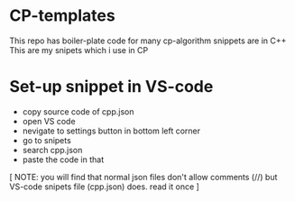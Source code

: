 # CP-templates
This repo has boiler-plate code for many cp-algorithm
snippets are in C++
This are my snipets which i use in CP

 
# Set-up snippet in VS-code
-  copy source code of cpp.json
-  open VS code
-  nevigate to settings button in bottom left corner
-  go to snipets
-  search cpp.json
-  paste the code in that


[ NOTE: you will find that normal json files don't allow comments (//) but VS-code snipets file (cpp.json) does. read it once ]
